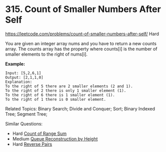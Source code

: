 # 315. Count of Smaller Numbers After Self
<https://leetcode.com/problems/count-of-smaller-numbers-after-self/>
Hard

You are given an integer array nums and you have to return a new counts array. The counts array has the property where counts[i] is the number of smaller elements to the right of nums[i].

**Example:**

    Input: [5,2,6,1]
    Output: [2,1,1,0] 
    Explanation:
    To the right of 5 there are 2 smaller elements (2 and 1).
    To the right of 2 there is only 1 smaller element (1).
    To the right of 6 there is 1 smaller element (1).
    To the right of 1 there is 0 smaller element.

Related Topics: Binary Search; Divide and Conquer; Sort; Binary Indexed Tree; Segment Tree;

Similar Questions: 
* Hard [Count of Range Sum](https://leetcode.com/problems/count-of-range-sum/)
* Medium [Queue Reconstruction by Height](https://leetcode.com/problems/queue-reconstruction-by-height/)
* Hard [Reverse Pairs](https://leetcode.com/problems/reverse-pairs/)